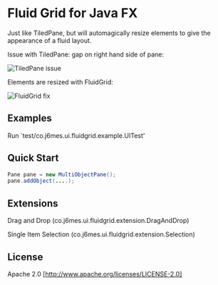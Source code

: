 Fluid Grid for Java FX
=============
Just like TiledPane, but will automagically resize elements to give the appearance of a fluid layout.

Issue with TiledPane: gap on right hand side of pane:

![TiledPane issue](http://i.imgur.com/qMRqqxb.jpg)

Elements are resized with FluidGrid:

![FluidGrid fix](http://i.imgur.com/tDfLajy.jpg)

Examples
-------
Run `test/co.j6mes.ui.fluidgrid.example.UITest'

Quick Start
-------
```java
Pane pane = new MultiObjectPane();
pane.addObject(....);
```

Extensions
-------
Drag and Drop  (co.j6mes.ui.fluidgrid.extension.DragAndDrop)

Single Item Selection (co.j6mes.ui.fluidgrid.extension.Selection)


License
-------
Apache 2.0 [http://www.apache.org/licenses/LICENSE-2.0]